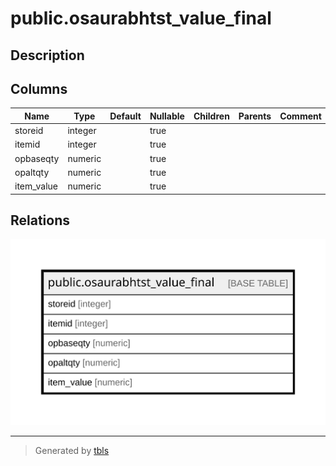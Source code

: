 # public.osaurabhtst_value_final

## Description

## Columns

| Name | Type | Default | Nullable | Children | Parents | Comment |
| ---- | ---- | ------- | -------- | -------- | ------- | ------- |
| storeid | integer |  | true |  |  |  |
| itemid | integer |  | true |  |  |  |
| opbaseqty | numeric |  | true |  |  |  |
| opaltqty | numeric |  | true |  |  |  |
| item_value | numeric |  | true |  |  |  |

## Relations

![er](public.osaurabhtst_value_final.svg)

---

> Generated by [tbls](https://github.com/k1LoW/tbls)
